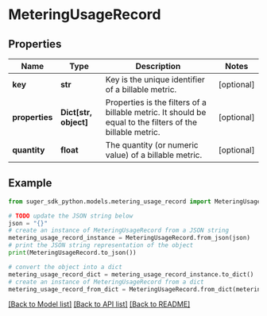 # MeteringUsageRecord


## Properties

Name | Type | Description | Notes
------------ | ------------- | ------------- | -------------
**key** | **str** | Key is the unique identifier of a billable metric. | [optional] 
**properties** | **Dict[str, object]** | Properties is the filters of a billable metric. It should be equal to the filters of the billable metric. | [optional] 
**quantity** | **float** | The quantity (or numeric value) of a billable metric. | [optional] 

## Example

```python
from suger_sdk_python.models.metering_usage_record import MeteringUsageRecord

# TODO update the JSON string below
json = "{}"
# create an instance of MeteringUsageRecord from a JSON string
metering_usage_record_instance = MeteringUsageRecord.from_json(json)
# print the JSON string representation of the object
print(MeteringUsageRecord.to_json())

# convert the object into a dict
metering_usage_record_dict = metering_usage_record_instance.to_dict()
# create an instance of MeteringUsageRecord from a dict
metering_usage_record_from_dict = MeteringUsageRecord.from_dict(metering_usage_record_dict)
```
[[Back to Model list]](../README.md#documentation-for-models) [[Back to API list]](../README.md#documentation-for-api-endpoints) [[Back to README]](../README.md)


